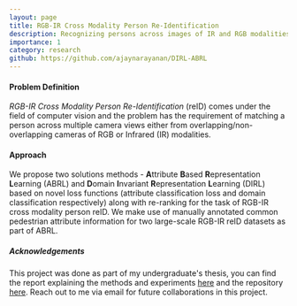 ```yaml
---
layout: page
title: RGB-IR Cross Modality Person Re-Identification
description: Recognizing persons across images of IR and RGB modalities
importance: 1
category: research
github: https://github.com/ajaynarayanan/DIRL-ABRL
---
```


#### Problem Definition
_RGB-IR Cross Modality Person Re-Identification_ (reID) comes under the field of computer vision and the problem has the requirement of matching a person across multiple camera views either from overlapping/non-overlapping cameras of RGB or Infrared (IR) modalities.

#### Approach
We propose two solutions methods - **A**ttribute **B**ased **R**epresentation **L**earning
(ABRL) and **D**omain **I**nvariant **R**epresentation **L**earning (DIRL) based on novel loss
functions (attribute classification loss and domain classification respectively) along with
re-ranking for the task of RGB-IR cross modality person reID. We make use of manually annotated common pedestrian attribute information for two large-scale RGB-IR reID datasets as part of ABRL. 

##### Acknowledgements
This project was done as part of my undergraduate's thesis, you can find the report explaining the methods and experiments <a href="/assets/pdf/DIRL-ABRL.pdf">here</a> and the repository [here](https://github.com/ajaynarayanan/DIRL-ABRL). Reach out to me via email for future collaborations in this project. 